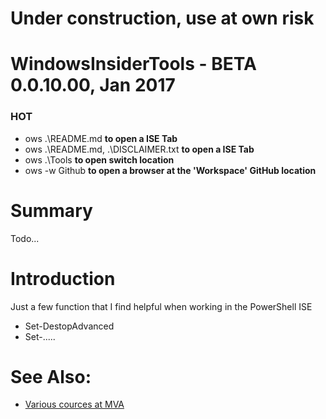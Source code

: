 # Under construction, use at own risk

# WindowsInsiderTools - BETA 0.0.10.00, Jan 2017

### HOT
+ ows .\README.md **to open a ISE Tab**
+ ows .\README.md, .\DISCLAIMER.txt **to open a ISE Tab**
+ ows .\Tools **to open switch location**
+ ows -w Github **to open a browser at the 'Workspace' GitHub location**

# Summary
Todo...

# Introduction
Just a few function that I find helpful when working in the PowerShell ISE
+ Set-DestopAdvanced
+ Set-.....

# See Also:

+ [Various cources at MVA](https://pages.github.com/)
